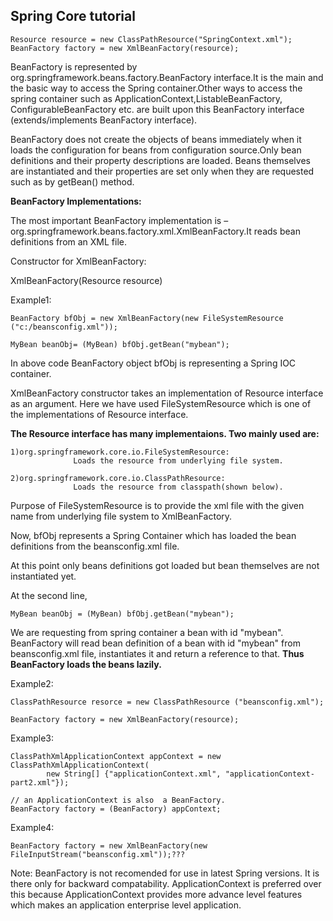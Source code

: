 

Spring Core tutorial
---------------------

```
Resource resource = new ClassPathResource("SpringContext.xml");
BeanFactory factory = new XmlBeanFactory(resource);
```

BeanFactory is represented by org.springframework.beans.factory.BeanFactory interface.It is the main and the basic  way to access the Spring container.Other ways to access the spring container such as ApplicationContext,ListableBeanFactory, ConfigurableBeanFactory etc. are built upon this BeanFactory interface (extends/implements BeanFactory interface).

BeanFactory does not create the objects of beans immediately when it loads the configuration for beans from configuration source.Only bean definitions and their property descriptions are loaded. Beans themselves are instantiated  and their properties are set only when they are requested such as by getBean() method.

**BeanFactory Implementations:**

The most important BeanFactory implementation is –org.springframework.beans.factory.xml.XmlBeanFactory.It reads bean definitions from an XML file.

Constructor for XmlBeanFactory:

XmlBeanFactory(Resource resource)

Example1:

```
BeanFactory bfObj = new XmlBeanFactory(new FileSystemResource ("c:/beansconfig.xml"));

MyBean beanObj= (MyBean) bfObj.getBean("mybean");
```

In above code BeanFactory object bfObj is representing a Spring IOC container.

XmlBeanFactory constructor takes an implementation of Resource interface as an argument.
Here we have used FileSystemResource which is one of the implementations of Resource interface.

**The Resource interface has many implementaions. Two mainly used are:**


```
1)org.springframework.core.io.FileSystemResource:
              Loads the resource from underlying file system.

2)org.springframework.core.io.ClassPathResource:
              Loads the resource from classpath(shown below).
```

Purpose of FileSystemResource is to provide the xml file with the given name from underlying file system to XmlBeanFactory.

Now,  bfObj represents a Spring Container which has loaded the bean definitions from the beansconfig.xml file.

At this point only beans definitions got loaded but bean themselves are not instantiated yet.

At the second line,
```
MyBean beanObj = (MyBean) bfObj.getBean("mybean");
```
We are requesting from spring container a bean with id "mybean". BeanFactory will read bean definition of a bean with id "mybean" from beansconfig.xml file, instantiates it and return a reference to that. **Thus BeanFactory loads the beans lazily.**

Example2:

```
ClassPathResource resorce = new ClassPathResource ("beansconfig.xml");

BeanFactory factory = new XmlBeanFactory(resource);
```

Example3:

```
ClassPathXmlApplicationContext appContext = new ClassPathXmlApplicationContext(
        new String[] {"applicationContext.xml", "applicationContext-part2.xml"});

// an ApplicationContext is also  a BeanFactory.
BeanFactory factory = (BeanFactory) appContext;
```

Example4:

```
BeanFactory factory = new XmlBeanFactory(new FileInputStream("beansconfig.xml"));???
```

Note: BeanFactory is not recomended for use in latest Spring versions. It is there only for backward compatability. ApplicationContext is preferred over this because ApplicationContext provides more advance level features which makes an application enterprise level application.


